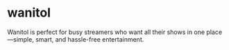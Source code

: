 # wanitol
Wanitol is perfect for busy streamers who want all their shows in one place—simple, smart, and hassle-free entertainment.
